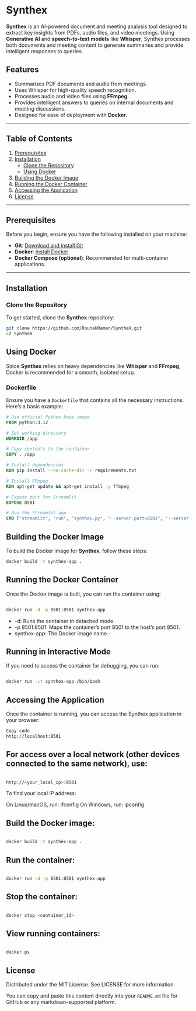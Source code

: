 # Synthex

**Synthex** is an AI-powered document and meeting analysis tool designed to extract key insights from PDFs, audio files, and video meetings. Using **Generative AI** and **speech-to-text models** like **Whisper**, Synthex processes both documents and meeting content to generate summaries and provide intelligent responses to queries.

## Features

- Summarizes PDF documents and audio from meetings.
- Uses Whisper for high-quality speech recognition.
- Processes audio and video files using **FFmpeg**.
- Provides intelligent answers to queries on internal documents and meeting discussions.
- Designed for ease of deployment with **Docker**.

---

## Table of Contents

1. [Prerequisites](#prerequisites)
2. [Installation](#installation)
   - [Clone the Repository](#clone-the-repository)
   - [Using Docker](#using-docker)
3. [Building the Docker Image](#building-the-docker-image)
4. [Running the Docker Container](#running-the-docker-container)
5. [Accessing the Application](#accessing-the-application)
6. [License](#license)

---

## Prerequisites

Before you begin, ensure you have the following installed on your machine:

- **Git**: [Download and install Git](https://git-scm.com/book/en/v2/Getting-Started-Installing-Git)
- **Docker**: [Install Docker](https://docs.docker.com/get-docker/)
- **Docker Compose (optional)**: Recommended for multi-container applications.

---

## Installation

### Clone the Repository

To get started, clone the **Synthex** repository:

```bash
git clone https://github.com/RounakRaman/SyntheX.git
cd SyntheX
```
## Using Docker

Since **Synthex** relies on heavy dependencies like **Whisper** and **FFmpeg**, Docker is recommended for a smooth, isolated setup.

### Dockerfile

Ensure you have a `Dockerfile` that contains all the necessary instructions. Here’s a basic example:

```Dockerfile
# Use official Python base image
FROM python:3.12

# Set working directory
WORKDIR /app

# Copy contents to the container
COPY . /app

# Install dependencies
RUN pip install --no-cache-dir -r requirements.txt

# Install FFmpeg
RUN apt-get update && apt-get install -y ffmpeg

# Expose port for Streamlit
EXPOSE 8501

# Run the Streamlit app
CMD ["streamlit", "run", "synthex.py", "--server.port=8501", "--server.address=0.0.0.0"]
```
## Building the Docker Image

To build the Docker image for **Synthex**, follow these steps:

```bash
docker build -t synthex-app .
```
## Running the Docker Container

Once the Docker image is built, you can run the container using:

```bash

docker run -d -p 8501:8501 synthex-app
```

- -d: Runs the container in detached mode.
- -p 8501:8501: Maps the container’s port 8501 to the host’s port 8501.
- synthex-app: The Docker image name.-  
## Running in Interactive Mode

If you need to access the container for debugging, you can run:

```bash

docker run -it synthex-app /bin/bash
```
## Accessing the Application
Once the container is running, you can access the Synthex application in your browser:

```bash
Copy code
http://localhost:8501
```

## For access over a local network (other devices connected to the same network), use:

```bash

http://<your_local_ip>:8501
```
To find your local IP address:

On Linux/macOS, run: ifconfig
On Windows, run: ipconfig


## Build the Docker image:

```bash

docker build -t synthex-app .
```
## Run the container:

```bash

docker run -d -p 8501:8501 synthex-app
```
## Stop the container:

```bash

docker stop <container_id>
```
## View running containers:
```bash

docker ps
```


## License
Distributed under the MIT License. See LICENSE for more information.



You can copy and paste this content directly into your `README.md` file for GitHub or any markdown-supported platform.





 


